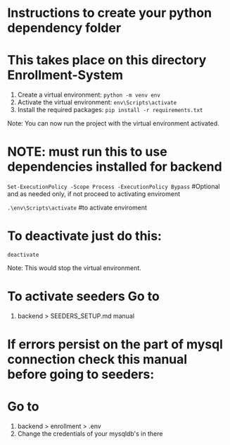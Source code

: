 # Instructions to create your python dependency folder
# This takes place on this directory Enrollment-System

1. Create a virtual environment:
`python -m venv env`
2. Activate the virtual environment:
`env\Scripts\activate`
3. Install the required packages:
`pip install -r requirements.txt`

Note: You can now run the project with the virtual environment activated.

# NOTE: must run this to use dependencies installed for backend
`Set-ExecutionPolicy -Scope Process -ExecutionPolicy Bypass` 
#Optional and as needed only, if not proceed to activating enviroment

`.\env\Scripts\activate` 
#to activate enviroment

# To deactivate just do this:
`deactivate`

Note: This would stop the virtual environment.

# To activate seeders Go to
1. backend > SEEDERS_SETUP.md manual

# If errors persist on the part of mysql connection check this manual before going to seeders:

# Go to
1. backend > enrollment > .env
2. Change the credentials of your mysqldb's in there

